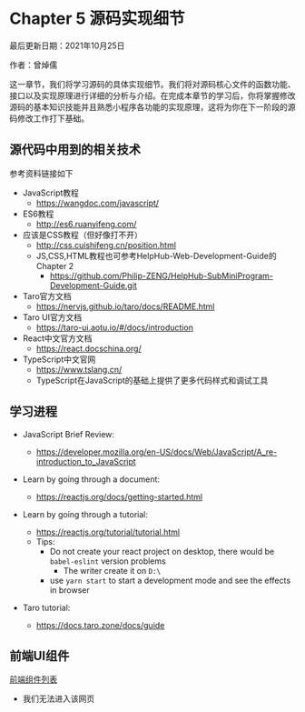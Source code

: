 # Chapter 5 源码实现细节

最后更新日期：2021年10月25日

作者：曾焯儒



这一章节，我们将学习源码的具体实现细节。我们将对源码核心文件的函数功能、接口以及实现原理进行详细的分析与介绍。在完成本章节的学习后，你将掌握修改源码的基本知识技能并且熟悉小程序各功能的实现原理，这将为你在下一阶段的源码修改工作打下基础。



## 源代码中用到的相关技术

参考资料链接如下

- JavaScript教程
  - <https://wangdoc.com/javascript/> 
- ES6教程
  - <http://es6.ruanyifeng.com/> 
- 应该是CSS教程（但好像打不开）
  - <http://css.cuishifeng.cn/position.html> 
  - JS,CSS,HTML教程也可参考HelpHub-Web-Development-Guide的Chapter 2
    - https://github.com/Philip-ZENG/HelpHub-SubMiniProgram-Development-Guide.git
- Taro官方文档
  - <https://nervjs.github.io/taro/docs/README.html> 
- Taro UI官方文档
  - <https://taro-ui.aotu.io/#/docs/introduction> 
- React中文官方文档
  - <https://react.docschina.org/> 
- TypeScript中文官网
  - <https://www.tslang.cn/> 
  - TypeScript在JavaScript的基础上提供了更多代码样式和调试工具



## 学习进程

- JavaScript Brief Review:
  -  https://developer.mozilla.org/en-US/docs/Web/JavaScript/A_re-introduction_to_JavaScript

- Learn by going through a document: 
  - https://reactjs.org/docs/getting-started.html

- Learn by going through a tutorial: 
  - https://reactjs.org/tutorial/tutorial.html
  - Tips:
    - Do not create your react project on desktop, there would be `babel-eslint`  version problems
      - The writer create it on `D:\`
    - use `yarn start` to start a development mode and see the effects in browser

- Taro tutorial: 
  - https://docs.taro.zone/docs/guide



## 前端UI组件

[前端组件列表](https://git.f.wmeimob.com/Frontend/front-end-catalog/src/master/project.md)

- 我们无法进入该网页



